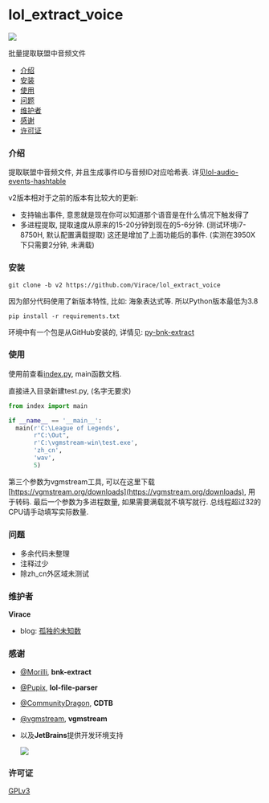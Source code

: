 # lol_extract_voice
![](https://img.shields.io/badge/python-%3E%3D3.8-blue)

批量提取联盟中音频文件


- [介绍](#介绍)
- [安装](#安装)
- [使用](#使用)
- [问题](#问题)
- [维护者](#维护者)
- [感谢](#感谢)
- [许可证](#许可证)


### 介绍
提取联盟中音频文件, 并且生成事件ID与音频ID对应哈希表. 详见[lol-audio-events-hashtable](https://github.com/Virace/lol-audio-events-hashtable)

v2版本相对于之前的版本有比较大的更新:
  - 支持输出事件, 意思就是现在你可以知道那个语音是在什么情况下触发得了
  - 多进程提取, 提取速度从原来的15-20分钟到现在的5-6分钟. (测试环境i7-8750H, 默认配置满载提取) 这还是增加了上面功能后的事件. (实测在3950X下只需要2分钟, 未满载)

### 安装
```shell
git clone -b v2 https://github.com/Virace/lol_extract_voice
```


因为部分代码使用了新版本特性, 比如: 海象表达式等. 所以Python版本最低为3.8

```shell
pip install -r requirements.txt
```

环境中有一个包是从GitHub安装的, 详情见: [py-bnk-extract](https://github.com/Virace/py-bnk-extract)

### 使用
使用前查看[index.py](index.py), main函数文档. 

直接进入目录新建test.py, (名字无要求)
```python
from index import main

if __name__ == '__main__': 
  main(r'C:\League of Legends',
       r"C:\Out",
       r'C:\vgmstream-win\test.exe',
       'zh_cn',
       'wav',
       5)
```
第三个参数为vgmstream工具, 可以在这里下载[https://vgmstream.org/downloads](https://vgmstream.org/downloads), 用于转码.
最后一个参数为多进程数量, 如果需要满载就不填写就行. 总线程超过32的CPU请手动填写实际数量.

### 问题
- 多余代码未整理
- 注释过少
- 除zh_cn外区域未测试

### 维护者
**Virace**
- blog: [孤独的未知数](https://x-item.com)

### 感谢
- [@Morilli](https://github.com/Morilli/bnk-extract), **bnk-extract**
- [@Pupix](https://github.com/Pupix/lol-file-parser), **lol-file-parser**
- [@CommunityDragon](https://github.com/CommunityDragon/CDTB), **CDTB** 
- [@vgmstream](https://github.com/vgmstream/vgmstream), **vgmstream**

- 以及**JetBrains**提供开发环境支持
  
  <a href="https://www.jetbrains.com/?from=kratos-pe" target="_blank"><img src="https://cdn.jsdelivr.net/gh/virace/kratos-pe@main/jetbrains.svg"></a>

### 许可证

[GPLv3](LICENSE)

